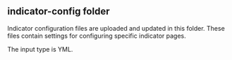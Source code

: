 ## indicator-config folder

Indicator configuration files are uploaded and updated in this folder. These files contain settings for configuring specific indicator pages.

The input type is YML.